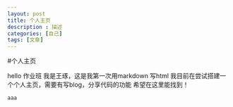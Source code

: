 ```yaml
---
layout: post
title: 个人主页
description : 描述
categories: [自己]
tags: [文章]
---
```


#个人主页

hello 作业班
我是王琢，这是我第一次用markdown 写html
我目前在尝试搭建一个个人主页，需要有写blog，分享代码的功能
希望在这里能找到！

```
aaa
```
    





